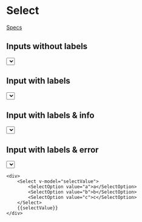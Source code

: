 # Select
[Specs](https://www.sketch.com/s/6034ddd9-a0d3-4844-adda-bd4c821f24b1/a/m5QRWw)  

## Inputs without labels
<Select name="someInput" placeholder="Some text">
<SelectOption value="a">a</SelectOption>
<SelectOption value="b">b</SelectOption>
<SelectOption value="c">c</SelectOption>
</Select>

## Input with labels
<Select label="Some text" name="someInput" placeholder="A zip code">
<SelectOption value="a">a</SelectOption>
<SelectOption value="b">b</SelectOption>
<SelectOption value="c">c</SelectOption>
</Select>

## Input with labels & info
<Select label="Some text" name="someInput" info="some info" placeholder="A zip code">
<SelectOption value="a">a</SelectOption>
<SelectOption value="b">b</SelectOption>
<SelectOption value="c">c</SelectOption>
</Select>

## Input with labels & error
<Select label="Some text" name="someInput" error="an error" placeholder="A zip code">
<SelectOption value="a">a</SelectOption>
<SelectOption value="b">b</SelectOption>
<SelectOption value="c">c</SelectOption>
</Select>


```
<div>
    <Select v-model="selectValue">
        <SelectOption value="a">a</SelectOption>
        <SelectOption value="b">b</SelectOption>
        <SelectOption value="c">c</SelectOption>
    </Select>
    {{selectValue}}
</div>
```

